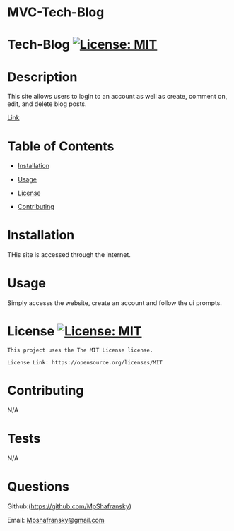 # MVC-Tech-Blog
# Tech-Blog [![License: MIT](https://img.shields.io/badge/License-MIT-yellow.svg)](https://opensource.org/licenses/MIT)
# Description
This site allows users to login to an account as well as create, comment on, edit, and delete blog posts. 

[Link](https://mvctechblog2.herokuapp.com/)

# Table of Contents
- [Installation](#installation)

- [Usage](#usage)

- [License](#license)

- [Contributing](#contributing)

# Installation
THis site is accessed through the internet.

# Usage
Simply accesss the website, create an account and follow the ui prompts.

# License [![License: MIT](https://img.shields.io/badge/License-MIT-yellow.svg)](https://opensource.org/licenses/MIT)
    This project uses the The MIT License license.
    
    License Link: https://opensource.org/licenses/MIT

# Contributing
N/A

# Tests
N/A

# Questions
Github:(https://github.com/MpShafransky)

Email: Mpshafransky@gmail.com
  
